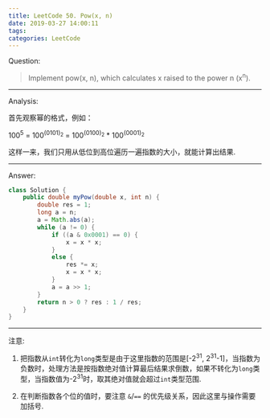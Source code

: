 ```yaml
---
title: LeetCode 50. Pow(x, n)
date: 2019-03-27 14:00:11
tags:
categories: LeetCode
---
```


Question:

> Implement pow(x, n), which calculates x raised to the power n (x<sup>n</sup>).

<!--more-->

---

Analysis:

首先观察幂的格式，例如：

100<sup>5</sup> = 100<sup>(0101)<sub>2</sub></sup> = 100<sup>(0100)<sub>2</sub></sup> * 100<sup>(0001)<sub>2</sub></sup>

这样一来，我们只用从低位到高位遍历一遍指数的大小，就能计算出结果.

---

Answer:

``` java
class Solution {
    public double myPow(double x, int n) {
        double res = 1;
        long a = n;
        a = Math.abs(a);
        while (a != 0) {
            if ((a & 0x0001) == 0) {
                x = x * x;
            }
            else {
                res *= x;
                x = x * x;
            }
            a = a >> 1;
        }
        return n > 0 ? res : 1 / res;
    }
}
```

---

注意:  

1. 把指数从`int`转化为`long`类型是由于这里指数的范围是[-2<sup>31</sup>, 2<sup>31</sup>-1]，当指数为负数时，处理方法是按指数绝对值计算最后结果求倒数，如果不转化为`long`类型，当指数值为-2<sup>31</sup>时，取其绝对值就会超过`int`类型范围.

2. 在判断指数各个位的值时，要注意 `&`/`==` 的优先级关系，因此这里与操作需要加括号.